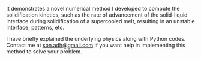 It demonstrates a novel numerical method I developed to compute the solidification kinetics, such as the rate of advancement of the solid-liquid interface during solidification 
of a supercooled melt, resulting in an unstable interface, patterns, etc.

I have briefly explained the underlying physics along with Python codes. Contact me at sbn.adh@gmail.com if you want help in implementing this method to solve your problem.
